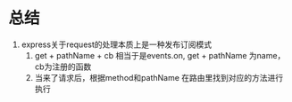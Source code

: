 # 总结
1. express关于request的处理本质上是一种发布订阅模式
    1. get + pathName + cb 相当于是events.on, get + pathName 为name， cb为注册的函数
    2. 当来了请求后，根据method和pathName 在路由里找到对应的方法进行执行